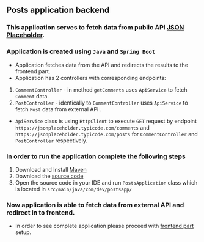 ## Posts application backend

### This application serves to fetch data from public API [JSON Placeholder](https://jsonplaceholder.typicode.com).

### Application is created using `Java` and `Spring Boot`

- Application fetches data from the API and redirects the results to the frontend part.
- Application has 2 controllers with corresponding endpoints:
1. `CommentController` - in method `getComments` uses `ApiService`  to fetch `Comment` data.
2. `PostController` - identically to `CommentController` uses `ApiService` to fetch `Post` data from external API . 

- `ApiService` class is using `HttpClient` to execute `GET` request by endpoint `https://jsonplaceholder.typicode.com/comments` and `https://jsonplaceholder.typicode.com/posts` for `CommentController` and `PostController` respectively.

### In order to run the application complete the following steps
1. Download and Install [Maven](https://maven.apache.org)
2. Download the [source code](https://github.com/Likh-Alex/posts-backend)
3. Open the source code in your IDE and run `PostsApplication` class which is located in `src/main/java/com/dev/postsapp/`

### Now application is able to fetch data from external API and redirect in to frontend.

- In order to see complete application please proceed with [frontend part](https://github.com/Likh-Alex/posts-frontend) setup.



